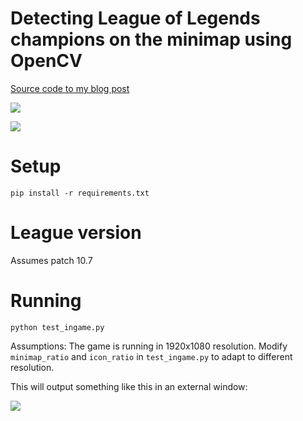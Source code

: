 # Detecting League of Legends champions on the minimap using OpenCV

[Source code to my blog post](https://maknee.github.io/blog/2021/League-ML-Minimap-Detection1/)

![](repo_files/opencv_demo.gif)

![](repo_files/opencv_detection.gif)

# Setup

`pip install -r requirements.txt`

# League version

Assumes patch 10.7

# Running

`python test_ingame.py`

Assumptions: The game is running in 1920x1080 resolution. Modify `minimap_ratio` and `icon_ratio` in `test_ingame.py` to adapt to different resolution. 

This will output something like this in an external window:

![](repo_files/opencv_result.gif)

